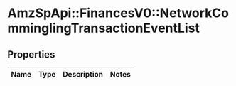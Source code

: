 # AmzSpApi::FinancesV0::NetworkComminglingTransactionEventList

## Properties
Name | Type | Description | Notes
------------ | ------------- | ------------- | -------------

